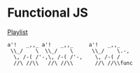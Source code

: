 # Functional JS

[Playlist](https://www.youtube.com/playlist?list=PL0zVEGEvSaeEd9hlmCXrk5yUyqUag-n84)

    a'!   _,,_ a'!   _,,_     a'!   _,,_
     \\_/    \  \\_/    \      \\_/    \.-,
      \, /-( /'-,\, /-( /'-,    \, /-( /
      //\ //\\   //\ //\\       //\ //\\func